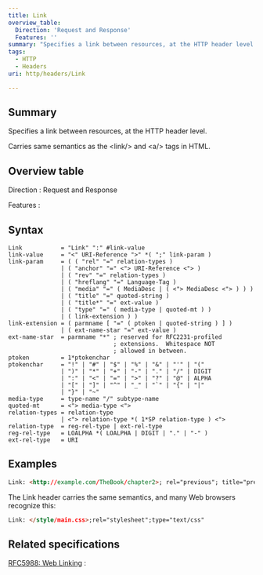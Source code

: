 ```yaml
---
title: Link
overview_table:
  Direction: 'Request and Response'
  Features: ''
summary: "Specifies a link between resources, at the HTTP header level.\n"
tags:
  - HTTP
  - Headers
uri: http/headers/Link

---
```

## Summary

Specifies a link between resources, at the HTTP header level.

Carries same semantics as the \<link/\> and \<a/\> tags in HTML.

## Overview table

Direction
:   Request and Response

Features
:

## Syntax

    Link           = "Link" ":" #link-value
    link-value     = "<" URI-Reference ">" *( ";" link-param )
    link-param     = ( ( "rel" "=" relation-types )
                   | ( "anchor" "=" <"> URI-Reference <"> )
                   | ( "rev" "=" relation-types )
                   | ( "hreflang" "=" Language-Tag )
                   | ( "media" "=" ( MediaDesc | ( <"> MediaDesc <"> ) ) )
                   | ( "title" "=" quoted-string )
                   | ( "title*" "=" ext-value )
                   | ( "type" "=" ( media-type | quoted-mt ) )
                   | ( link-extension ) )
    link-extension = ( parmname [ "=" ( ptoken | quoted-string ) ] )
                   | ( ext-name-star "=" ext-value )
    ext-name-star  = parmname "*" ; reserved for RFC2231-profiled
                                  ; extensions.  Whitespace NOT
                                  ; allowed in between.
    ptoken         = 1*ptokenchar
    ptokenchar     = "!" | "#" | "$" | "%" | "&" | "'" | "("
                   | ")" | "*" | "+" | "-" | "." | "/" | DIGIT
                   | ":" | "<" | "=" | ">" | "?" | "@" | ALPHA
                   | "[" | "]" | "^" | "_" | "`" | "{" | "|"
                   | "}" | "~"
    media-type     = type-name "/" subtype-name
    quoted-mt      = <"> media-type <">
    relation-types = relation-type
                   | <"> relation-type *( 1*SP relation-type ) <">
    relation-type  = reg-rel-type | ext-rel-type
    reg-rel-type   = LOALPHA *( LOALPHA | DIGIT | "." | "-" )
    ext-rel-type   = URI

## Examples

``` html
Link: <http://example.com/TheBook/chapter2>; rel="previous"; title="previous chapter"
```

The Link header carries the same semantics, and many Web browsers recognize this:

``` html
Link: </style/main.css>;rel="stylesheet";type="text/css"
```

## Related specifications

[RFC5988: Web Linking](http://tools.ietf.org/html/rfc5988)
:

